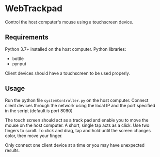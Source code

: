 # WebTrackpad
Control the host computer's mouse using a touchscreen device.

## Requirements
Python 3.7+ installed on the host computer.
Python libraries:
 - bottle
 - pynput

Client devices should have a touchscreen to be used properly.
## Usage
Run the python file `systemController.py` on the host computer.  Connect client devices through the network using the local IP and the port specified in the script (default is port 8080)

The touch screen should act as a track pad and enable you to move the mouse on the host computer.  A short, single tap acts as a click.  Use two fingers to scroll.  To click and drag, tap and hold until the screen changes color, then move your finger.

Only connect one client device at a time or you may have unexpected results.
